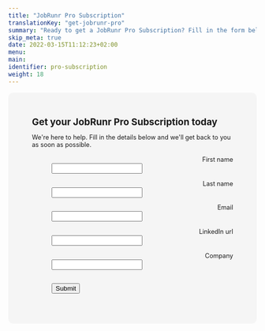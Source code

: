 ```yaml
---
title: "JobRunr Pro Subscription"
translationKey: "get-jobrunr-pro"
summary: "Ready to get a JobRunr Pro Subscription? Fill in the form below and all the necessary information to get started will be sent to you!"
skip_meta: true
date: 2022-03-15T11:12:23+02:00
menu:
main:
identifier: pro-subscription
weight: 18
---
```


<style>
    #subscription-form {
        font-size: 90%;
    }
    #subscription-form dl {
        margin: 0 0 1em;
    }
    #subscription-form dl input[type="text"] {
        width: 50%;
    }
</style>

<script type="text/javascript">
    document.addEventListener("DOMContentLoaded", function(event) {
        document.getElementById('firstName').focus();
    });

    function submitForm() {
        gtag('event', 'get_pro_subscription', {'event_category': 'ecommerce', 'event_label' : 'request_subscription' });
        const firstNameField = document.getElementById('firstName');
        const lastNameField = document.getElementById('lastName');
        const emailField = document.getElementById('email');
        const linkedInField = document.getElementById('linkedIn');
        const companyField = document.getElementById('company');

        const firstName = firstNameField.value;
        const lastName = lastNameField.value;
        const email = emailField.value;
        const linkedIn = linkedInField.value;
        const company = companyField.value;
        
        if(!firstName || !lastName || !email || !company || !email.includes('@') || !(linkedIn.startsWith('https://linkedin') || linkedIn.startsWith('https://www.linkedin') || linkedIn.startsWith('linkedin.com') || linkedIn.startsWith('www.linkedin.com'))) {
            document.getElementById('subscription-form-error').style.display = 'block';
        } else if(linkedIn.includes('sabahat-alikhan')) {
            alert("Hey you prick! Stop spamming this form.");
        } else {
            document.getElementById('subscription-form-error').style.display = 'none';
            
            firstNameField.disabled = true;
            lastNameField.disabled = true;
            emailField.disabled = true;
            linkedInField.disabled = true;
            companyField.disabled = true;
            document.getElementById('submit-btn').disabled = true;
            const subscriptionData = {
                firstName: firstName,
                lastName: lastName,
                email: email,
                linkedIn: linkedIn,
                company: company
            };
            fetch('https://api.jobrunr.io/api/sales/request-subscription', {method: 'POST', headers: {'Content-Type': 'application/json'}, body: JSON.stringify(subscriptionData)})
                .then(resp => {
                    if(resp.status === 200) {
                        document.getElementById('subscription-form').style.display = 'none';
                        document.getElementById('subscription-success-response').style.display = 'block';
                    } else {
                        document.getElementById('subscription-form').style.display = 'none';
                        document.getElementById('subscription-error-response').style.display = 'block';
                }
                })
                .catch(error => {
                    document.getElementById('subscription-form').style.display = 'none';
                    document.getElementById('subscription-error-response').style.display = 'block';
                });
        }
        return false;
    }

</script>


<div style="display: flex; justify-content: center;">
    <div style="background: #f5f5f5; padding: 3rem; border: #f5f5f5; border-radius: 10px; margin-bottom: 5rem;">
        <div id="subscription-form">
            <form novalidate="">
                <h2 style="margin: 0 0 .5em;">Get your JobRunr Pro Subscription today</h2>
                <p style="margin-bottom: 0">
                    We're here to help. Fill in the details below and we'll get back to you as soon as possible.<br/>
                </p>
                <br />
                <div>
                    <dl>
                        <dt style="text-align: right"><label for="firstName">First name </label></dt> 
                        <dd><input type="text" value="" name="firstName" class="" id="firstName" /></dd>
                    </dl>
                    <dl>
                        <dt style="text-align: right"><label for="lastName">Last name </label></dt> 
                        <dd><input type="text" value="" name="lastName" class="" id="lastName" /></dd>
                    </dl>
                    <dl>
                        <dt style="text-align: right"><label for="email">Email </label></dt> 
                        <dd><input type="text" value="" name="email" class="" id="email" /></dd>
                    </dl>
                    <dl>
                        <dt style="text-align: right"><label for="linkedIn">LinkedIn url</label></dt> 
                        <dd><input type="text" value="" name="linkedIn" class="" id="linkedIn" /></dd>
                    </dl>
                    <dl>
                        <dt style="text-align: right"><label for="company">Company</label></dt> 
                        <dd><input type="text" value="" name="company" class="" id="company" /></dd>
                    </dl>
                    <dl id="subscription-form-error" style="display: none">
                        <dt style="text-align: right">&nbsp;</dt> 
                        <dd>
                            <div class="response" style="color:red;">All fields are required.</div>
                        </dd>
                    </dl>
                    <dl>
                        <dt style="text-align: right">&nbsp;</dt> 
                        <dd>
                            <input id="submit-btn" type="button" value="Submit" onclick="submitForm();" />
                        </dd>
                    </dl>
                </div>
            </form>
        </div>
        <div id="mce-responses" class="clear">
            <div class="response" id="subscription-error-response" style="display:none; color:red;">Error submitting your request for a trial. Please try again later.</div>
            <div class="response" id="subscription-success-response" style="display:none">Thanks for requesting a JobRunr Pro Subscription. We will get back to you as soon as possible.</div>
        </div> 
    </div>
    
</div>